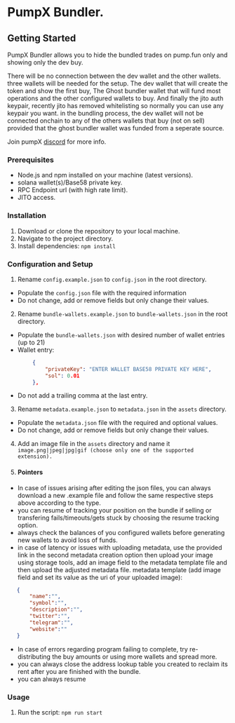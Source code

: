 # PumpX Bundler.

## Getting Started

PumpX Bundler allows you to hide the bundled trades on pump.fun only and showing only the dev buy.

There will be no connection between the dev wallet and the other wallets.
three wallets will be needed for the setup. The dev wallet that will create the token and show the first buy,
The Ghost bundler wallet that will fund most operations and the other configured wallets to buy.
And finally the jito auth keypair, recently jito has removed whitelisting so normally you can use any keypair you want. 
in the bundling process, the dev wallet will not be connected onchain to any of the others wallets that buy (not on sell)
provided that the ghost bundler wallet was funded from a seperate source.

Join pumpX [discord](https://discord.gg/j3szDJ6CH9) for more info.


### Prerequisites

- Node.js and npm installed on your machine (latest versions).
- solana wallet(s)/Base58 private key.
- RPC Endpoint url (with high rate limit).
- JITO access.


### Installation

1. Download or clone the repository to your local machine.
2. Navigate to the project directory.
3. Install dependencies:
```npm install```

### Configuration and Setup
1. Rename `config.example.json` to `config.json` in the root directory.
- Populate the `config.json` file with the required information
- Do not change, add or remove fields but only change their values.
2. Rename `bundle-wallets.example.json` to `bundle-wallets.json` in the root directory.
- Populate the `bundle-wallets.json` with desired number of wallet entries (up to 21)
- Wallet entry:
```json
        {
            "privateKey": "ENTER WALLET BASE58 PRIVATE KEY HERE",
            "sol": 0.01
        },
```
- Do not add a trailing comma at the last entry.
3. Rename `metadata.example.json` to `metadata.json` in the `assets` directory.
- Populate the `metadata.json` file with the required and optional values.
- Do not change, add or remove fields but only change their values.

4. Add an image file in the `assets` directory and name it `image.png|jpeg|jpg|gif (choose only one of the supported extension).`

6. ####  Pointers

- In case of issues arising after editing the json files, you can always download a new .example file and follow the same respective steps above according to the type.
- you can resume of tracking your position on the bundle if selling or transfering fails/timeouts/gets stuck by choosing the resume tracking option.
- always check the balances of you configured wallets before generating new wallets to avoid loss of funds.
- in case of latency or issues with uploading metadata, use the provided link in the second metadata creation option then upload your image using storage tools, add an image field to the metadata template file and then upload the adjusted metadata file.  metadata template (add image field and set its value as the uri of your uploaded image):
 ``` json
    {
        "name":"",
        "symbol":"",
        "description":"",
        "twitter":"",
        "telegram":"",
        "website":""
    }
```
- In case of errors regarding program failing to complete, try re-distributing the buy amounts or using more wallets and spread more.
- you can always close the address lookup table you created to reclaim its rent after you are finished with the bundle.
- you can always resume


### Usage

1. Run the script:
```npm run start```